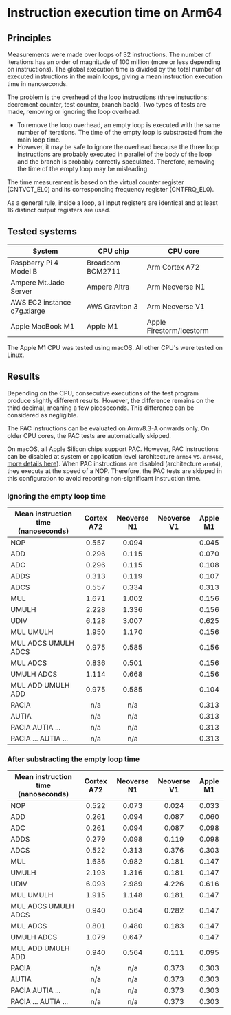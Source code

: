 # Instruction execution time on Arm64

## Principles

Measurements were made over loops of 32 instructions. The number of iterations
has an order of magnitude of 100 million (more or less depending on instructions).
The global execution time is divided by the total number of executed instructions
in the main loops, giving a mean instruction execution time in nanoseconds.

The problem is the overhead of the loop instructions (three instuctions: decrement
counter, test counter, branch back). Two types of tests are made, removing or
ignoring the loop overhead.

- To remove the loop overhead, an empty loop is executed with the same number of
  iterations. The time of the empty loop is substracted from the main loop time.
- However, it may be safe to ignore the overhead because the three loop instructions
  are probably executed in parallel of the body of the loop and the branch is probably
  correctly speculated. Therefore, removing the time of the empty loop may be misleading.

The time measurement is based on the virtual counter register (CNTVCT_EL0) and
its corresponding frequency register (CNTFRQ_EL0).

As a general rule, inside a loop, all input registers are identical and at least
16 distinct output registers are used.

## Tested systems

| System                      | CPU chip         | CPU core                 |
| --------------------------- | ---------------- | ------------------------ |
| Raspberry Pi 4 Model B      | Broadcom BCM2711 | Arm Cortex A72           |
| Ampere Mt.Jade Server       | Ampere Altra     | Arm Neoverse N1          |
| AWS EC2 instance c7g.xlarge | AWS Graviton 3   | Arm Neoverse V1          |
| Apple MacBook M1            | Apple M1         | Apple Firestorm/Icestorm |

The Apple M1 CPU was tested using macOS. All other CPU's were tested on Linux.

## Results

Depending on the CPU, consecutive executions of the test program produce slightly different results.
However, the difference remains on the third decimal, meaning a few picoseconds.
This difference can be considered as negligible.

The PAC instructions can be evaluated on Armv8.3-A onwards only. On older CPU cores,
the PAC tests are automatically skipped.

On macOS, all Apple Silicon chips support PAC. However, PAC instructions can be
disabled at system or application level (architecture `arm64` vs. `arm46e`,
[more details here](https://github.com/lelegard/arm-cpusysregs/blob/main/docs/arm64e-on-macos.md)).
When PAC instructions are disabled (architecture `arm64`), they execute at the speed of a NOP.
Therefore, the PAC tests are skipped in this configuration to avoid reporting
non-significant instruction time.

### Ignoring the empty loop time

| Mean instruction time (nanoseconds) | Cortex A72 | Neoverse N1 | Neoverse V1 | Apple M1 |
| ----------------------------------- | :--------: | :---------: | :---------: | :------: |
| NOP                                 | 0.557      | 0.094       |             | 0.045    |
| ADD                                 | 0.296      | 0.115       |             | 0.070    |
| ADC                                 | 0.296      | 0.115       |             | 0.108    |
| ADDS                                | 0.313      | 0.119       |             | 0.107    |
| ADCS                                | 0.557      | 0.334       |             | 0.313    |
| MUL                                 | 1.671      | 1.002       |             | 0.156    |
| UMULH                               | 2.228      | 1.336       |             | 0.156    |
| UDIV                                | 6.128      | 3.007       |             | 0.625    |
| MUL UMULH                           | 1.950      | 1.170       |             | 0.156    |
| MUL ADCS UMULH ADCS                 | 0.975      | 0.585       |             | 0.156    |
| MUL ADCS                            | 0.836      | 0.501       |             | 0.156    |
| UMULH ADCS                          | 1.114      | 0.668       |             | 0.156    |
| MUL ADD UMULH ADD                   | 0.975      | 0.585       |             | 0.104    |
| PACIA                               | n/a        | n/a         |             | 0.313    |
| AUTIA                               | n/a        | n/a         |             | 0.313    |
| PACIA AUTIA ...                     | n/a        | n/a         |             | 0.313    |
| PACIA ... AUTIA ...                 | n/a        | n/a         |             | 0.313    |

### After substracting the empty loop time

| Mean instruction time (nanoseconds) | Cortex A72 | Neoverse N1 | Neoverse V1 | Apple M1 |
| ----------------------------------- | :--------: | :---------: | :---------: | :------: |
| NOP                                 | 0.522      | 0.073       | 0.024       | 0.033    |
| ADD                                 | 0.261      | 0.094       | 0.087       | 0.060    |
| ADC                                 | 0.261      | 0.094       | 0.087       | 0.098    |
| ADDS                                | 0.279      | 0.098       | 0.119       | 0.098    |
| ADCS                                | 0.522      | 0.313       | 0.376       | 0.303    |
| MUL                                 | 1.636      | 0.982       | 0.181       | 0.147    |
| UMULH                               | 2.193      | 1.316       | 0.181       | 0.147    |
| UDIV                                | 6.093      | 2.989       | 4.226       | 0.616    |
| MUL UMULH                           | 1.915      | 1.148       | 0.181       | 0.147    |
| MUL ADCS UMULH ADCS                 | 0.940      | 0.564       | 0.282       | 0.147    |
| MUL ADCS                            | 0.801      | 0.480       | 0.183       | 0.147    |
| UMULH ADCS                          | 1.079      | 0.647       |             | 0.147    |
| MUL ADD UMULH ADD                   | 0.940      | 0.564       | 0.111       | 0.095    |
| PACIA                               | n/a        | n/a         | 0.373       | 0.303    |
| AUTIA                               | n/a        | n/a         | 0.373       | 0.303    |
| PACIA AUTIA ...                     | n/a        | n/a         | 0.373       | 0.303    |
| PACIA ... AUTIA ...                 | n/a        | n/a         | 0.373       | 0.303    |
